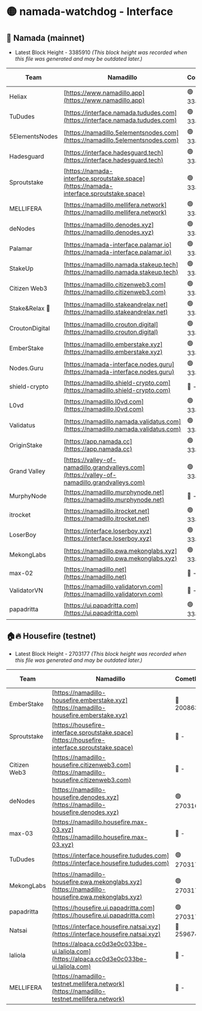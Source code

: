 # 🟡 namada-watchdog - Interface

## 🚀 Namada (mainnet)
- Latest Block Height - 3385910 *(This block height was recorded when this file was generated and may be outdated later.)*

| Team | Namadillo | CometBFT | Indexer | MASP Indexer |
|-|-|-|-|-|
| Heliax | [https://www.namadillo.app](https://www.namadillo.app) | 🟢 3385888 | 🟢 3385888 | 🟢 3385888 |
| TuDudes | [https://interface.namada.tududes.com](https://interface.namada.tududes.com) | 🟢 3385889 | 🟢 3385888 | 🟢 3385888 |
| 5ElementsNodes | [https://namadillo.5elementsnodes.com](https://namadillo.5elementsnodes.com) | 🟢 3385889 | 🟢 3385889 | 🟢 3385889 |
| Hadesguard | [https://interface.hadesguard.tech](https://interface.hadesguard.tech) | 🟢 3385889 | 🟢 3385889 | 🟢 3385889 |
| Sproutstake | [https://namada-interface.sproutstake.space](https://namada-interface.sproutstake.space) | 🟢 3385890 | 🟢 3385890 | 🟢 3385889 |
| MELLIFERA | [https://namadillo.mellifera.network](https://namadillo.mellifera.network) | 🟢 3385890 | 🟢 3385890 | 🟢 3385890 |
| deNodes | [https://namadillo.denodes.xyz](https://namadillo.denodes.xyz) | 🟢 3385891 | 🟢 3385891 | 🟢 3385891 |
| Palamar | [https://namada-interface.palamar.io](https://namada-interface.palamar.io) | 🟢 3385892 | 🟢 3385891 | 🟢 3385891 |
| StakeUp | [https://namadillo.namada.stakeup.tech](https://namadillo.namada.stakeup.tech) | 🟢 3385892 | 🟢 3385892 | 🟢 3385892 |
| Citizen Web3 | [https://namadillo.citizenweb3.com](https://namadillo.citizenweb3.com) | 🟢 3385893 | 🟢 3385892 | 🟢 3385892 |
| Stake&Relax 🦥 | [https://namadillo.stakeandrelax.net](https://namadillo.stakeandrelax.net) | 🟢 3385893 | 🟢 3385893 | 🟢 3385893 |
| CroutonDigital | [https://namadillo.crouton.digital](https://namadillo.crouton.digital) | 🟢 3385894 | 🟢 3385894 | 🟢 3385894 |
| EmberStake | [https://namadillo.emberstake.xyz](https://namadillo.emberstake.xyz) | 🟢 3385894 | 🟢 3385894 | 🟢 3385894 |
| Nodes.Guru | [https://namada-interface.nodes.guru](https://namada-interface.nodes.guru) | 🟢 3385894 | 🟢 3385894 | 🟢 3385894 |
| shield-crypto | [https://namadillo.shield-crypto.com](https://namadillo.shield-crypto.com) | 🔴 - | 🔴 - | 🔴 - |
| L0vd | [https://namadillo.l0vd.com](https://namadillo.l0vd.com) | 🟢 3385900 | 🟢 3385900 | 🟢 3385900 |
| Validatus | [https://namadillo.namada.validatus.com](https://namadillo.namada.validatus.com) | 🟢 3385901 | 🟢 3385901 | 🟢 3385901 |
| OriginStake | [https://app.namada.cc](https://app.namada.cc) | 🟢 3385901 | 🟢 3385901 | 🟢 3385901 |
| Grand Valley | [https://valley-of-namadillo.grandvalleys.com](https://valley-of-namadillo.grandvalleys.com) | 🟢 3385901 | 🔴 3380816 | 🟢 3385901 |
| MurphyNode | [https://namadillo.murphynode.net](https://namadillo.murphynode.net) | 🔴 - | 🔴 - | 🔴 - |
| itrocket | [https://namadillo.itrocket.net](https://namadillo.itrocket.net) | 🟢 3385904 | 🟢 3385904 | 🟢 3385904 |
| LoserBoy | [https://interface.loserboy.xyz](https://interface.loserboy.xyz) | 🟢 3385904 | 🟢 3385904 | 🟢 3385904 |
| MekongLabs | [https://namadillo.pwa.mekonglabs.xyz](https://namadillo.pwa.mekonglabs.xyz) | 🟢 3385905 | 🟢 3385905 | 🟢 3385905 |
| max-02 | [https://namadillo.net](https://namadillo.net) | 🔴 - | 🔴 - | 🔴 - |
| ValidatorVN | [https://namadillo.validatorvn.com](https://namadillo.validatorvn.com) | 🔴 - | 🔴 - | 🔴 - |
| papadritta | [https://ui.papadritta.com](https://ui.papadritta.com) | 🟢 3385910 | 🟢 3385910 | 🔴 - |

## 🏠🔥 Housefire (testnet)
- Latest Block Height - 2703177 *(This block height was recorded when this file was generated and may be outdated later.)*

| Team | Namadillo | CometBFT | Indexer | MASP Indexer |
|-|-|-|-|-|
| EmberStake | [https://namadillo-housefire.emberstake.xyz](https://namadillo-housefire.emberstake.xyz) | 🔴 2008636 | 🔴 - | 🔴 - |
| Sproutstake | [https://housefire-interface.sproutstake.space](https://housefire-interface.sproutstake.space) | 🔴 - | 🔴 - | 🔴 - |
| Citizen Web3 | [https://namadillo-housefire.citizenweb3.com](https://namadillo-housefire.citizenweb3.com) | 🔴 - | 🔴 - | 🔴 - |
| deNodes | [https://namadillo-housefire.denodes.xyz](https://namadillo-housefire.denodes.xyz) | 🟢 2703168 | 🟢 2703168 | 🟢 2703168 |
| max-03 | [https://namadillo.housefire.max-03.xyz](https://namadillo.housefire.max-03.xyz) | 🔴 - | 🔴 - | 🔴 - |
| TuDudes | [https://interface.housefire.tududes.com](https://interface.housefire.tududes.com) | 🟢 2703177 | 🟢 2703177 | 🟢 2703177 |
| MekongLabs | [https://namadillo-housefire.pwa.mekonglabs.xyz](https://namadillo-housefire.pwa.mekonglabs.xyz) | 🟢 2703177 | 🟢 2703177 | 🟢 2703177 |
| papadritta | [https://housefire.ui.papadritta.com](https://housefire.ui.papadritta.com) | 🟢 2703177 | 🟢 2703177 | 🟢 2703177 |
| Natsai | [https://interface.housefire.natsai.xyz](https://interface.housefire.natsai.xyz) | 🔴 2596741 | 🔴 2596741 | 🔴 2596741 |
| laliola | [https://alpaca.cc0d3e0c033be-ui.laliola.com](https://alpaca.cc0d3e0c033be-ui.laliola.com) | 🔴 - | 🔴 - | 🔴 - |
| MELLIFERA | [https://namadillo-testnet.mellifera.network](https://namadillo-testnet.mellifera.network) | 🔴 - | 🟢 2703180 | 🔴 2607259 |

